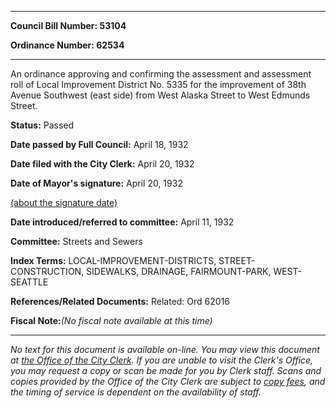 

********

**Council Bill Number: 53104**
   
**Ordinance Number: 62534**
********

 An ordinance approving and confirming the assessment and assessment roll of Local Improvement District No. 5335 for the improvement of 38th Avenue Southwest (east side) from West Alaska Street to West Edmunds Street.

**Status:** Passed
   
**Date passed by Full Council:** April 18, 1932
   
**Date filed with the City Clerk:** April 20, 1932
   
**Date of Mayor's signature:** April 20, 1932
   
[(about the signature date)](/~public/approvaldate.htm)
   
   
   
**Date introduced/referred to committee:** April 11, 1932
   
**Committee:** Streets and Sewers
   
   
**Index Terms:** LOCAL-IMPROVEMENT-DISTRICTS, STREET-CONSTRUCTION, SIDEWALKS, DRAINAGE, FAIRMOUNT-PARK, WEST-SEATTLE

**References/Related Documents:** Related: Ord 62016

**Fiscal Note:**_(No fiscal note available at this time)_
********

_No text for this document is available on-line. You may view this document at [the Office of the City Clerk](http://www.seattle.gov/leg/clerk/contactUs.htm). If you are unable to visit the Clerk's Office, you may request a copy or scan be made for you by Clerk staff. Scans and copies provided by the Office of the City Clerk are subject to [copy fees](http://clerk.seattle.gov/~public/clerkfees.htm), and the timing of service is dependent on the availability of staff._

